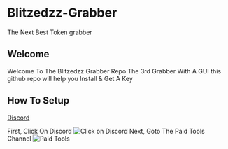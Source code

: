 # Blitzedzz-Grabber
The Next Best Token grabber
## Welcome
Welcome To The Blitzedzz Grabber Repo The 3rd Grabber With A GUI this github repo will help you Install & Get A Key
## How To Setup
[Discord](https://discord.gg/YH76nXCQA3)


First, Click On Discord
![Click on Discord](https://cdn.discordapp.com/attachments/1086023983561986098/1089567122218299453/image.png)
Next, Goto The Paid Tools Channel
![Paid Tools](https://cdn.discordapp.com/attachments/1086466169868910673/1089567946952671473/image.png)
